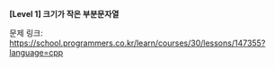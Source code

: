 **[Level 1] 크기가 작은 부분문자열**

문제 링크: https://school.programmers.co.kr/learn/courses/30/lessons/147355?language=cpp
